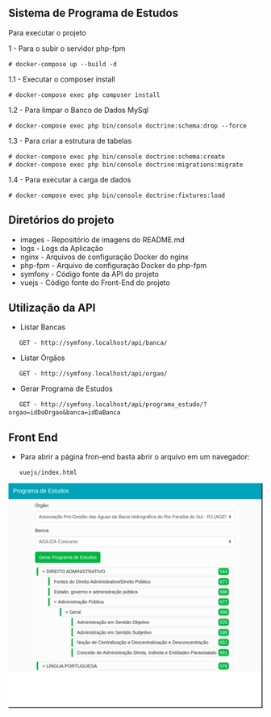 Sistema de Programa de Estudos
--------------------------
Para executar o projeto

1 - Para o subir o servidor php-fpm
 ``` 
# docker-compose up --build -d
 ```
1.1 - Executar o composer install
 ```  
# docker-compose exec php composer install
```
1.2 - Para limpar o Banco de Dados MySql
 ```
# docker-compose exec php bin/console doctrine:schema:drop --force
 ```
1.3 - Para criar a estrutura de tabelas
 ```
# docker-compose exec php bin/console doctrine:schema:create
# docker-compose exec php bin/console doctrine:migrations:migrate
 ```

1.4 -  Para executar a carga de dados
```       
# docker-compose exec php bin/console doctrine:fixtures:load 
 ```

Diretórios do projeto
--------------

* images - Repositório de imagens do README.md
* logs - Logs da Aplicação
* nginx - Arquivos de configuração Docker do nginx
* php-fpm - Arquivo de configuração Docker do php-fpm
* symfony - Código fonte da API do projeto
* vuejs - Código fonte do Front-End do projeto


Utilização da API
-------------------

*  Listar Bancas
 ```
    GET - http://symfony.localhost/api/banca/
 ```

*  Listar Órgãos
 ```
    GET - http://symfony.localhost/api/orgao/
 ```

* Gerar Programa de Estudos
 ```
    GET - http://symfony.localhost/api/programa_estudo/?orgao=idDoOrgao&banca=idDaBanca
 ```
 
 
 Front End
 ---------------------
 
* Para abrir a página fron-end basta abrir o arquivo em um navegador: 

 ```
    vuejs/index.html
 ```
 
 
![Tela Front End](images/tela-front-end.png)

